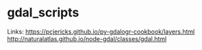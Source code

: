# gdal_scripts

Links:
https://pcjericks.github.io/py-gdalogr-cookbook/layers.html
http://naturalatlas.github.io/node-gdal/classes/gdal.html
